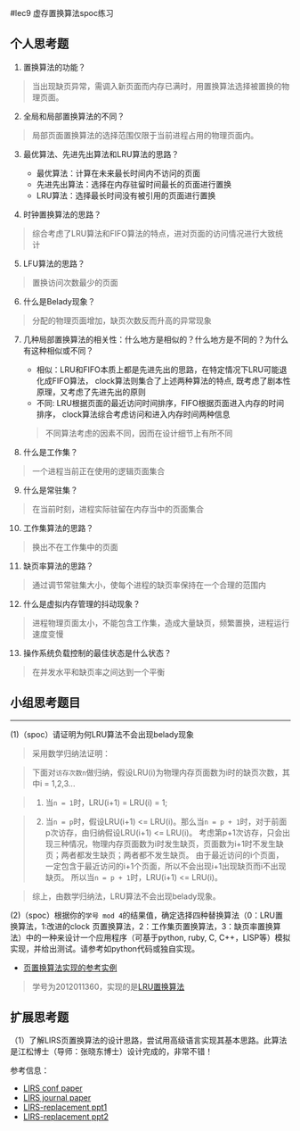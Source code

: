 #lec9 虚存置换算法spoc练习

## 个人思考题
1. 置换算法的功能？
> 当出现缺页异常，需调入新页面而内存已满时，用置换算法选择被置换的物理页面。

2. 全局和局部置换算法的不同？
> 局部页面置换算法的选择范围仅限于当前进程占用的物理页面内。

3. 最优算法、先进先出算法和LRU算法的思路？
	- 最优算法：计算在未来最长时间内不访问的页面
	- 先进先出算法：选择在内存驻留时间最长的页面进行置换
	- LRU算法：选择最长时间没有被引用的页面进行置换

4. 时钟置换算法的思路？
> 综合考虑了LRU算法和FIFO算法的特点，进对页面的访问情况进行大致统计

5. LFU算法的思路？
> 置换访问次数最少的页面

6. 什么是Belady现象？
> 分配的物理页面增加，缺页次数反而升高的异常现象

7. 几种局部置换算法的相关性：什么地方是相似的？什么地方是不同的？为什么有这种相似或不同？
	- 相似：LRU和FIFO本质上都是先进先出的思路，在特定情况下LRU可能退化成FIFO算法，
			clock算法则集合了上述两种算法的特点, 既考虑了剧本性原理，又考虑了先进先出的原则
	- 不同: LRU根据页面的最近访问时间排序，FIFO根据页面进入内存的时间排序，
			clock算法综合考虑访问和进入内存时间两种信息
	
	> 不同算法考虑的因素不同，因而在设计细节上有所不同

8. 什么是工作集？
> 一个进程当前正在使用的逻辑页面集合

9. 什么是常驻集？
> 在当前时刻，进程实际驻留在内存当中的页面集合

10. 工作集算法的思路？
> 换出不在工作集中的页面

11. 缺页率算法的思路？
> 通过调节常驻集大小，使每个进程的缺页率保持在一个合理的范围内

12. 什么是虚拟内存管理的抖动现象？
> 进程物理页面太小，不能包含工作集，造成大量缺页，频繁置换，进程运行速度变慢

13. 操作系统负载控制的最佳状态是什么状态？
> 在并发水平和缺页率之间达到一个平衡

## 小组思考题目

----
(1)（spoc）请证明为何LRU算法不会出现belady现象
> 采用数学归纳法证明：

> 下面对`访存次数n`做归纳，假设LRU(i)为物理内存页面数为i时的缺页次数，其中i = 1,2,3...

>	1.	当`n = 1`时，LRU(i+1) = LRU(i) = 1;

>	2.	当`n = p`时，假设LRU(i+1) <= LRU(i)。那么当`n = p + 1`时，对于前面p次访存，由归纳假设LRU(i+1) <= LRU(i)。
	 	考虑第p+1次访存，只会出现三种情况，物理内存页面数为i时发生缺页，页面数为i+1时不发生缺页；两者都发生缺页；两者都不发生缺页。
	 	由于最近访问的i个页面，一定包含于最近访问的i+1个页面，所以不会出现i+1出现缺页而i不出现缺页。
	   	所以当`n = p + 1`时，LRU(i+1) <= LRU(i)。

> 综上，由数学归纳法，LRU算法不会出现belady现象。

(2)（spoc）根据你的`学号 mod 4`的结果值，确定选择四种替换算法（0：LRU置换算法，1:改进的clock 页置换算法，2：工作集页置换算法，3：缺页率置换算法）中的一种来设计一个应用程序（可基于python, ruby, C, C++，LISP等）模拟实现，并给出测试。请参考如python代码或独自实现。
 - [页置换算法实现的参考实例](https://github.com/chyyuu/ucore_lab/blob/master/related_info/lab3/page-replacement-policy.py)

 > 学号为2012011360，实现的是[LRU置换算法](../src/04-2-spoc/LRU.py)
 
## 扩展思考题
（1）了解LIRS页置换算法的设计思路，尝试用高级语言实现其基本思路。此算法是江松博士（导师：张晓东博士）设计完成的，非常不错！

参考信息：

 - [LIRS conf paper](http://www.ece.eng.wayne.edu/~sjiang/pubs/papers/jiang02_LIRS.pdf)
 - [LIRS journal paper](http://www.ece.eng.wayne.edu/~sjiang/pubs/papers/jiang05_LIRS.pdf)
 - [LIRS-replacement ppt1](http://dragonstar.ict.ac.cn/course_09/XD_Zhang/(6)-LIRS-replacement.pdf)
 - [LIRS-replacement ppt2](http://www.ece.eng.wayne.edu/~sjiang/Projects/LIRS/sig02.ppt)